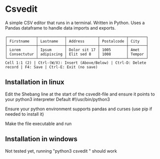 

# Csvedit

A simple CSV editor that runs in a terminal.
Written in Python. Uses a Pandas dataframe to handle data imports and exports.

```
┌─────────────┬────────────┬──────────────┬────────────┬────────┐
│ Firstname   │ Lastname   │ Address      │ Postalcode │ City   │
├─────────────┼────────────┼──────────────┼────────────┼────────┤
│ Lorem       │ Ipsum      │ Dolor sit 17 │ 1005       │ Amet   │
│ Consectutur │ adipiscing │ Elit sed 8   │ 1008       │ Tempor │
└─────────────┴────────────┴──────────────┴────────────┴────────┘
Cell 1:1 (2) | Ctrl-(W/X): Insert (Above/Below) | Ctrl-D: Delete record | F4: Save | Ctrl-E: Exit (no save)
```

## Installation in linux

Edit the Shebang line at the start of the csvedit-file and ensure it points to your python3 interpreter
Default #!/usr/bin/python3

Ensure your python environment supports pandas and curses (use pip if needed to install it)

Make the file executable and run

## Installation in windows

Not tested yet, running "python3 csvedit <filename>" should work
